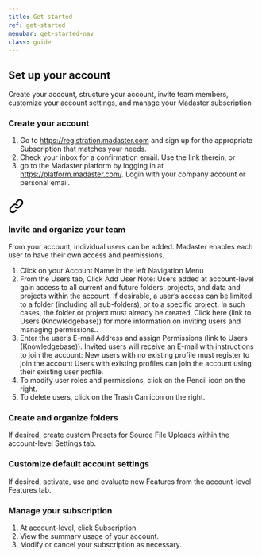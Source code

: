 ```yaml
---
title: Get started
ref: get-started
menubar: get-started-nav
class: guide
---
```


## Set up your account

Create your account, structure your account, invite team members, customize your account settings, and manage your Madaster subscription 

### Create your account

1. Go to https://registration.madaster.com and sign up for the appropriate Subscription that matches your needs.
2. Check your inbox for a confirmation email. Use the link therein, or
3. go to the Madaster platform by logging in at https://platform.madaster.com/. Login with your company account or personal email.

<h3 id="invite-and-organize-your-team">
<a aria-hidden="" tabindex="-1" class="link-chain" href="get-started#invite-and-organize-your-team"><img src="/assets/images/link-chain.svg"/></a>

Invite and organize your team

</h3>

From your account, individual users can be added. Madaster enables each user to have their own access and permissions. 

1. Click on your Account Name in the left Navigation Menu  
2. From the Users tab, Click Add User 
  Note: Users added at account-level gain access to all current and future folders, projects, and data  and projects within the account. If desirable, a user’s access can be limited to a folder (including all sub-folders), or to a specific project. In such cases, the folder or project must already be created. Click here (link to Users (Knowledgebase)) for more information on inviting users and managing permissions..
3. Enter the user’s E-mail Address and assign Permissions (link to Users (Knowledgebase)). 
  Invited users will receive an E-mail with instructions to join the account: 
  New users with no existing profile must register to join the account 
  Users with existing profiles can join the account using their existing user profile. 
4. To modify user roles and permissions, click on the Pencil icon on the right. 
5. To delete users, click on the Trash Can icon on the right.

### Create and organize folders

If desired, create custom Presets for Source File Uploads within the account-level Settings tab.
### Customize default account settings

If desired, activate, use and evaluate new Features from the account-level Features tab.

### Manage your subscription

1. At account-level, click Subscription 
2. View the summary usage of your account. 
3. Modify or cancel your subscription as necessary.  